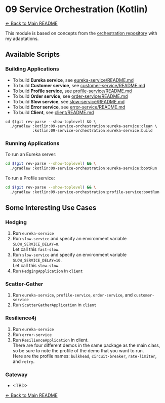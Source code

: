 # 09 Service Orchestration (Kotlin)

[← Back to Main README](../../README.md)

This module is based on concepts from the [orchestration repository](https://github.com/reactive-spring-book/orchestration) with my adaptations.

## Available Scripts

### Building Applications

- To build **Eureka service**, see [eureka-service/README.md](./eureka-service/README.md#building-application)
- To build **Customer service**, see [customer-service/README.md](./customer-service/README.md#building-application)
- To build **Profile service**, see [profile-service/README.md](./profile-service/README.md#building-application)
- To build **Order service**, see [order-service/README.md](./order-service/README.md#building-application)
- To build **Slow service**, see [slow-service/README.md](./slow-service/README.md#building-application)
- To build **Error service**, see [error-service/README.md](./error-service/README.md#building-application)
- To build **Client**, see [client/README.md](./client/README.md#building-application)

```shell
cd $(git rev-parse --show-toplevel) && \
  ./gradlew :kotlin:09-service-orchestration:eureka-service:clean \
            :kotlin:09-service-orchestration:eureka-service:build
```

### Running Applications

To run an Eureka server:

```bash
cd $(git rev-parse --show-toplevel) && \
  ./gradlew :kotlin:09-service-orchestration:eureka-service:bootRun
```

To run a Profile service:

```bash
cd $(git rev-parse --show-toplevel) && \
  ./gradlew :kotlin:09-service-orchestration:profile-service:bootRun
```

## Some Interesting Use Cases

### Hedging

1. Run `eureka-service`
2. Run `slow-service` and specify an environment variable `SLOW_SERVICE_DELAY=0`.\
    Let call this `fast-slow`.
3. Run `slow-service` and specify an environment variable `SLOW_SERVICE_DELAY=10`.\
    Let call this `slow-slow`.
4. Run `HedgingApplication` in `client`

### Scatter-Gather

1. Run `eureka-service`, `profile-service`, `order-service`, and `customer-service`
2. Run `ScatterGatherApplication` in `client`

### Resilience4j

1. Run `eureka-service`
2. Run `error-service`
3. Run `ResilienceApplication` in client.\
    There are four different demos in the same package as the main class, so be sure to note the profile of the demo that you want to run.\
    Here are the profile names: `bulkhead`, `circuit-breaker`, `rate-limiter`, and `retry`.

### Gateway

- \<TBD\>

[← Back to Main README](../../README.md)
